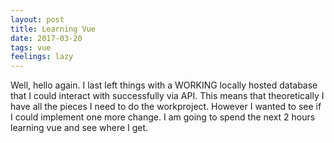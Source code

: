 ```yaml
---
layout: post
title: Learning Vue
date: 2017-03-20
tags: vue
feelings: lazy
---
```


Well, hello again. I last left things with a WORKING locally hosted database that I could interact with successfully via API. This means that theoretically I have all the pieces I need to do the workproject. However I wanted to see if I could implement one more change. I am going to spend the next 2 hours learning vue and see where I get.
